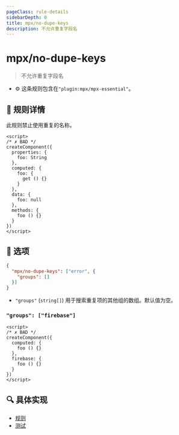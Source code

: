 ```yaml
---
pageClass: rule-details
sidebarDepth: 0
title: mpx/no-dupe-keys
description: 不允许重复字段名
---
```

# mpx/no-dupe-keys
> 不允许重复字段名

- :gear: 这条规则包含在`"plugin:mpx/mpx-essential"`。

## :book: 规则详情

此规则禁止使用重复的名称。

<eslint-code-block :rules="{'mpx/no-dupe-keys': ['error']}">

```vue
<script>
/* ✗ BAD */
createComponent({
  properties: {
    foo: String
  },
  computed: {
    foo: {
      get () {}
    }
  },
  data: {
    foo: null
  },
  methods: {
    foo () {}
  }
})
</script>
```

</eslint-code-block>

## :wrench: 选项

```json
{
  "mpx/no-dupe-keys": ["error", {
    "groups": []
  }]
}
```

- `"groups"` (`string[]`) 用于搜索重复项的其他组的数组。默认值为空。

### `"groups": ["firebase"]`

<eslint-code-block :rules="{'mpx/no-dupe-keys': ['error', {groups: ['firebase']}]}">

```vue
<script>
/* ✗ BAD */
createComponent({
  computed: {
    foo () {}
  },
  firebase: {
    foo () {}
  }
})
</script>
```

</eslint-code-block>

## :mag: 具体实现

- [规则](https://github.com/mpx-ecology/eslint-plugin-mpx/blob/master/lib/rules/no-dupe-keys.js)
- [测试](https://github.com/mpx-ecology/eslint-plugin-mpx/blob/master/tests/lib/rules/no-dupe-keys.js)
